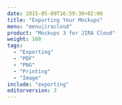 ```yaml
---
date: 2015-05-09T16:59:30+02:00
title: "Exporting Your Mockups"
menu: "menujiracloud"
product: "Mockups 3 for JIRA Cloud"
weight: 160
tags:
  - "Exporting"
  - "PDF"
  - "PNG"
  - "Printing"
  - "Image"
include: "exporting"
editorversion: 3
---
```

